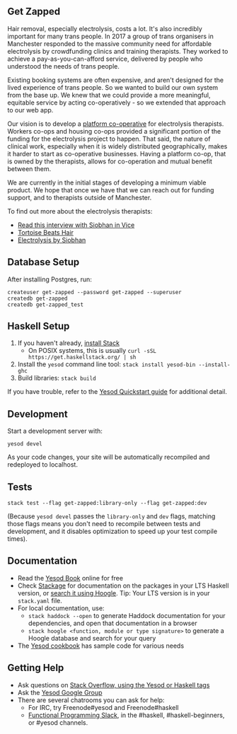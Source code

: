 ## Get Zapped

Hair removal, especially electrolysis, costs a lot. It's also incredibly important for many trans people. In 2017 a group of trans organisers in Manchester responded to the massive community need for affordable electrolysis by crowdfunding clinics and training therapists. They worked to achieve a pay-as-you-can-afford service, delivered by people who understood the needs of trans people.

Existing booking systems are often expensive, and aren't designed for the lived experience of trans people. So we wanted to build our own system from the base up. We knew that we could provide a more meaningful, equitable service by acting co-operatively - so we extended that approach to our web app.

Our vision is to develop a [platform co-operative](https://platform.coop/about) for electrolysis therapists. Workers co-ops and housing co-ops provided a significant portion of the funding for the electrolysis project to happen. That said, the nature of clinical work, especially when it is widely distributed geographically, makes it harder to start as co-operative businesses. Having a platform co-op, that is owned by the therapists, allows for co-operation and mutual benefit between them.

We are currently in the initial stages of developing a minimum viable product. We hope that once we have that we can reach out for funding support, and to therapists outside of Manchester.

To find out more about the electrolysis therapists:
* [Read this interview with Siobhan in Vice](https://broadly.vice.com/en_us/article/ev7a7m/permanent-hair-removal-for-trans-women)
* [Tortoise Beats Hair](https://www.tortoisebeatshair.com/)
* [Electrolysis by Siobhan](https://www.electrolysisbysiobhan.co.uk)


## Database Setup

After installing Postgres, run:

```
createuser get-zapped --password get-zapped --superuser
createdb get-zapped
createdb get-zapped_test
```

## Haskell Setup

1. If you haven't already, [install Stack](https://haskell-lang.org/get-started)
	* On POSIX systems, this is usually `curl -sSL https://get.haskellstack.org/ | sh`
2. Install the `yesod` command line tool: `stack install yesod-bin --install-ghc`
3. Build libraries: `stack build`

If you have trouble, refer to the [Yesod Quickstart guide](https://www.yesodweb.com/page/quickstart) for additional detail.

## Development

Start a development server with:

```
yesod devel
```

As your code changes, your site will be automatically recompiled and redeployed to localhost.

## Tests

```
stack test --flag get-zapped:library-only --flag get-zapped:dev
```

(Because `yesod devel` passes the `library-only` and `dev` flags, matching those flags means you don't need to recompile between tests and development, and it disables optimization to speed up your test compile times).

## Documentation

* Read the [Yesod Book](https://www.yesodweb.com/book) online for free
* Check [Stackage](http://stackage.org/) for documentation on the packages in your LTS Haskell version, or [search it using Hoogle](https://www.stackage.org/lts/hoogle?q=). Tip: Your LTS version is in your `stack.yaml` file.
* For local documentation, use:
	* `stack haddock --open` to generate Haddock documentation for your dependencies, and open that documentation in a browser
	* `stack hoogle <function, module or type signature>` to generate a Hoogle database and search for your query
* The [Yesod cookbook](https://github.com/yesodweb/yesod-cookbook) has sample code for various needs

## Getting Help

* Ask questions on [Stack Overflow, using the Yesod or Haskell tags](https://stackoverflow.com/questions/tagged/yesod+haskell)
* Ask the [Yesod Google Group](https://groups.google.com/forum/#!forum/yesodweb)
* There are several chatrooms you can ask for help:
	* For IRC, try Freenode#yesod and Freenode#haskell
	* [Functional Programming Slack](https://fpchat-invite.herokuapp.com/), in the #haskell, #haskell-beginners, or #yesod channels.
